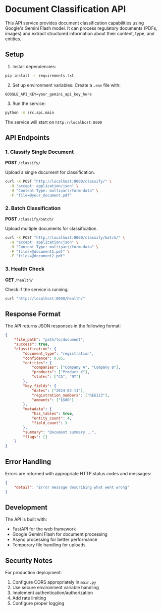 # Document Classification API

This API service provides document classification capabilities using Google's Gemini Flash model. It can process regulatory documents (PDFs, images) and extract structured information about their content, type, and entities.

## Setup

1. Install dependencies:
```bash
pip install -r requirements.txt
```

2. Set up environment variables:
Create a `.env` file with:
```
GOOGLE_API_KEY=your_gemini_api_key_here
```

3. Run the service:
```bash
python -m src.api.main
```

The service will start on `http://localhost:8000`

## API Endpoints

### 1. Classify Single Document
**POST** `/classify/`

Upload a single document for classification.

```bash
curl -X POST "http://localhost:8000/classify/" \
  -H "accept: application/json" \
  -H "Content-Type: multipart/form-data" \
  -F "file=@your_document.pdf"
```

### 2. Batch Classification
**POST** `/classify/batch/`

Upload multiple documents for classification.

```bash
curl -X POST "http://localhost:8000/classify/batch/" \
  -H "accept: application/json" \
  -H "Content-Type: multipart/form-data" \
  -F "files=@document1.pdf" \
  -F "files=@document2.pdf"
```

### 3. Health Check
**GET** `/health/`

Check if the service is running.

```bash
curl "http://localhost:8000/health/"
```

## Response Format

The API returns JSON responses in the following format:

```json
{
    "file_path": "path/to/document",
    "success": true,
    "classification": {
        "document_type": "registration",
        "confidence": 0.85,
        "entities": {
            "companies": ["Company A", "Company B"],
            "products": ["Product X"],
            "states": ["CA", "NY"]
        },
        "key_fields": {
            "dates": ["2024-02-11"],
            "registration_numbers": ["REG123"],
            "amounts": ["$500"]
        },
        "metadata": {
            "has_tables": true,
            "entity_count": 4,
            "field_count": 3
        },
        "summary": "Document summary...",
        "flags": []
    }
}
```

## Error Handling

Errors are returned with appropriate HTTP status codes and messages:

```json
{
    "detail": "Error message describing what went wrong"
}
```

## Development

The API is built with:
- FastAPI for the web framework
- Google Gemini Flash for document processing
- Async processing for better performance
- Temporary file handling for uploads

## Security Notes

For production deployment:
1. Configure CORS appropriately in `main.py`
2. Use secure environment variable handling
3. Implement authentication/authorization
4. Add rate limiting
5. Configure proper logging 